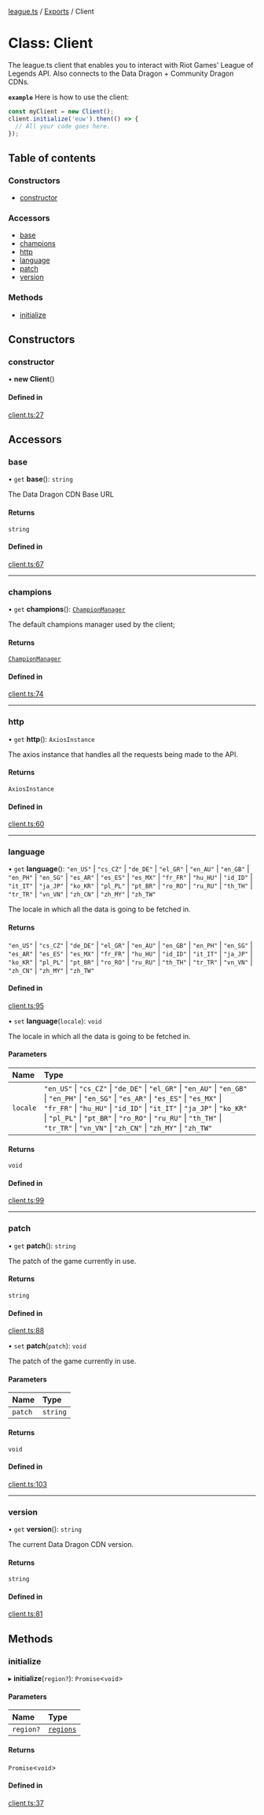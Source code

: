 [league.ts](../README.md) / [Exports](../modules.md) / Client

# Class: Client

The league.ts client that enables you to interact with Riot Games' League of Legends API.
Also connects to the Data Dragon + Community Dragon CDNs.

**`example`**
Here is how to use the client:
```ts
const myClient = new Client();
client.initialize('euw').then(() => {
  // All your code goes here.
});
```

## Table of contents

### Constructors

- [constructor](Client.md#constructor)

### Accessors

- [base](Client.md#base)
- [champions](Client.md#champions)
- [http](Client.md#http)
- [language](Client.md#language)
- [patch](Client.md#patch)
- [version](Client.md#version)

### Methods

- [initialize](Client.md#initialize)

## Constructors

### constructor

• **new Client**()

#### Defined in

[client.ts:27](https://github.com/TheDrone7/league.ts/blob/18e3369/src/client.ts#L27)

## Accessors

### base

• `get` **base**(): `string`

The Data Dragon CDN Base URL

#### Returns

`string`

#### Defined in

[client.ts:67](https://github.com/TheDrone7/league.ts/blob/18e3369/src/client.ts#L67)

___

### champions

• `get` **champions**(): [`ChampionManager`](ChampionManager.md)

The default champions manager used by the client;

#### Returns

[`ChampionManager`](ChampionManager.md)

#### Defined in

[client.ts:74](https://github.com/TheDrone7/league.ts/blob/18e3369/src/client.ts#L74)

___

### http

• `get` **http**(): `AxiosInstance`

The axios instance that handles all the requests being made to the API.

#### Returns

`AxiosInstance`

#### Defined in

[client.ts:60](https://github.com/TheDrone7/league.ts/blob/18e3369/src/client.ts#L60)

___

### language

• `get` **language**(): ``"en_US"`` \| ``"cs_CZ"`` \| ``"de_DE"`` \| ``"el_GR"`` \| ``"en_AU"`` \| ``"en_GB"`` \| ``"en_PH"`` \| ``"en_SG"`` \| ``"es_AR"`` \| ``"es_ES"`` \| ``"es_MX"`` \| ``"fr_FR"`` \| ``"hu_HU"`` \| ``"id_ID"`` \| ``"it_IT"`` \| ``"ja_JP"`` \| ``"ko_KR"`` \| ``"pl_PL"`` \| ``"pt_BR"`` \| ``"ro_RO"`` \| ``"ru_RU"`` \| ``"th_TH"`` \| ``"tr_TR"`` \| ``"vn_VN"`` \| ``"zh_CN"`` \| ``"zh_MY"`` \| ``"zh_TW"``

The locale in which all the data is going to be fetched in.

#### Returns

``"en_US"`` \| ``"cs_CZ"`` \| ``"de_DE"`` \| ``"el_GR"`` \| ``"en_AU"`` \| ``"en_GB"`` \| ``"en_PH"`` \| ``"en_SG"`` \| ``"es_AR"`` \| ``"es_ES"`` \| ``"es_MX"`` \| ``"fr_FR"`` \| ``"hu_HU"`` \| ``"id_ID"`` \| ``"it_IT"`` \| ``"ja_JP"`` \| ``"ko_KR"`` \| ``"pl_PL"`` \| ``"pt_BR"`` \| ``"ro_RO"`` \| ``"ru_RU"`` \| ``"th_TH"`` \| ``"tr_TR"`` \| ``"vn_VN"`` \| ``"zh_CN"`` \| ``"zh_MY"`` \| ``"zh_TW"``

#### Defined in

[client.ts:95](https://github.com/TheDrone7/league.ts/blob/18e3369/src/client.ts#L95)

• `set` **language**(`locale`): `void`

The locale in which all the data is going to be fetched in.

#### Parameters

| Name | Type |
| :------ | :------ |
| `locale` | ``"en_US"`` \| ``"cs_CZ"`` \| ``"de_DE"`` \| ``"el_GR"`` \| ``"en_AU"`` \| ``"en_GB"`` \| ``"en_PH"`` \| ``"en_SG"`` \| ``"es_AR"`` \| ``"es_ES"`` \| ``"es_MX"`` \| ``"fr_FR"`` \| ``"hu_HU"`` \| ``"id_ID"`` \| ``"it_IT"`` \| ``"ja_JP"`` \| ``"ko_KR"`` \| ``"pl_PL"`` \| ``"pt_BR"`` \| ``"ro_RO"`` \| ``"ru_RU"`` \| ``"th_TH"`` \| ``"tr_TR"`` \| ``"vn_VN"`` \| ``"zh_CN"`` \| ``"zh_MY"`` \| ``"zh_TW"`` |

#### Returns

`void`

#### Defined in

[client.ts:99](https://github.com/TheDrone7/league.ts/blob/18e3369/src/client.ts#L99)

___

### patch

• `get` **patch**(): `string`

The patch of the game currently in use.

#### Returns

`string`

#### Defined in

[client.ts:88](https://github.com/TheDrone7/league.ts/blob/18e3369/src/client.ts#L88)

• `set` **patch**(`patch`): `void`

The patch of the game currently in use.

#### Parameters

| Name | Type |
| :------ | :------ |
| `patch` | `string` |

#### Returns

`void`

#### Defined in

[client.ts:103](https://github.com/TheDrone7/league.ts/blob/18e3369/src/client.ts#L103)

___

### version

• `get` **version**(): `string`

The current Data Dragon CDN version.

#### Returns

`string`

#### Defined in

[client.ts:81](https://github.com/TheDrone7/league.ts/blob/18e3369/src/client.ts#L81)

## Methods

### initialize

▸ **initialize**(`region?`): `Promise`<`void`\>

#### Parameters

| Name | Type |
| :------ | :------ |
| `region?` | [`regions`](../modules.md#regions) |

#### Returns

`Promise`<`void`\>

#### Defined in

[client.ts:37](https://github.com/TheDrone7/league.ts/blob/18e3369/src/client.ts#L37)

